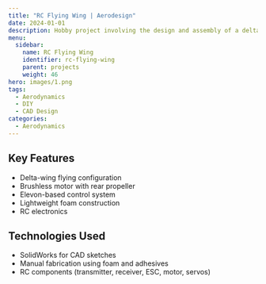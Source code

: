 ```yaml
---
title: "RC Flying Wing | Aerodesign"
date: 2024-01-01
description: Hobby project involving the design and assembly of a delta-wing RC aircraft using standard RC components.
menu:
  sidebar:
    name: RC Flying Wing
    identifier: rc-flying-wing
    parent: projects
    weight: 46
hero: images/1.png
tags:
  - Aerodynamics
  - DIY
  - CAD Design
categories:
  - Aerodynamics
---
```



## Key Features

- Delta-wing flying configuration  
- Brushless motor with rear propeller  
- Elevon-based control system  
- Lightweight foam construction  
- RC electronics  

## Technologies Used

- SolidWorks for CAD sketches  
- Manual fabrication using foam and adhesives  
- RC components (transmitter, receiver, ESC, motor, servos)  

